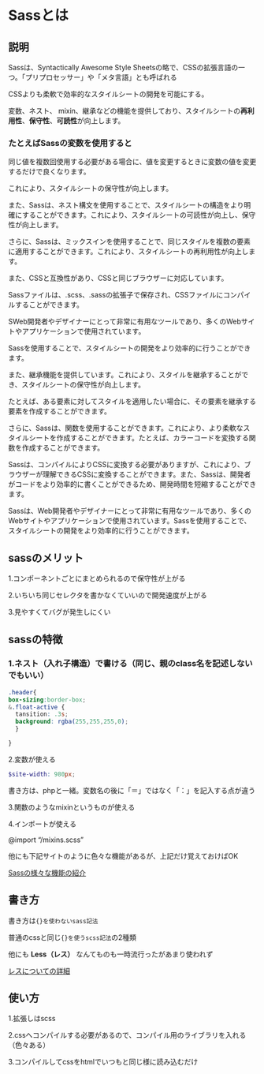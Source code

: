 # Sassとは

## 説明
Sassは、Syntactically Awesome Style Sheetsの略で、CSSの拡張言語の一つ。「プリプロセッサー」や「メタ言語」とも呼ばれる

CSSよりも柔軟で効率的なスタイルシートの開発を可能にする。

変数、ネスト、 mixin、継承などの機能を提供しており、スタイルシートの**再利用性**、**保守性**、**可読性**が向上します。

### たとえばSassの変数を使用すると
同じ値を複数回使用する必要がある場合に、値を変更するときに変数の値を変更するだけで良くなります。

これにより、スタイルシートの保守性が向上します。

また、Sassは、ネスト構文を使用することで、スタイルシートの構造をより明確にすることができます。これにより、スタイルシートの可読性が向上し、保守性が向上します。

さらに、Sassは、ミックスインを使用することで、同じスタイルを複数の要素に適用することができます。これにより、スタイルシートの再利用性が向上します。

また、CSSと互換性があり、CSSと同じブラウザーに対応しています。

Sassファイルは、.scss、.sassの拡張子で保存され、CSSファイルにコンパイルすることができます。

SWeb開発者やデザイナーにとって非常に有用なツールであり、多くのWebサイトやアプリケーションで使用されています。

Sassを使用することで、スタイルシートの開発をより効率的に行うことができます。

また、継承機能を提供しています。これにより、スタイルを継承することができ、スタイルシートの保守性が向上します。

たとえば、ある要素に対してスタイルを適用したい場合に、その要素を継承する要素を作成することができます。

さらに、Sassは、関数を使用することができます。これにより、より柔軟なスタイルシートを作成することができます。たとえば、カラーコードを変換する関数を作成することができます。

Sassは、コンパイルによりCSSに変換する必要がありますが、これにより、ブラウザーが理解できるCSSに変換することができます。また、Sassは、開発者がコードをより効率的に書くことができるため、開発時間を短縮することができます。

Sassは、Web開発者やデザイナーにとって非常に有用なツールであり、多くのWebサイトやアプリケーションで使用されています。Sassを使用することで、スタイルシートの開発をより効率的に行うことができます。

## sassのメリット
1.コンポーネントごとにまとめられるので保守性が上がる

2.いちいち同じセレクタを書かなくていいので開発速度が上がる

3.見やすくてバグが発生しにくい

## sassの特徴
### 1.ネスト（入れ子構造）で書ける（同じ、親のclass名を記述しないでもいい）
```scss
.header{
box-sizing:border-box;
&.float-active {
  tansition: .3s;
  background: rgba(255,255,255,0);
  }

}
```

2.変数が使える
```scss
$site-width: 980px;
```
書き方は、phpと一緒。変数名の後に「＝」ではなく「：」を記入する点が違う

3.関数のようなmixinというものが使える

4.インポートが使える

@import “/mixins.scss”

他にも下記サイトのように色々な機能があるが、上記だけ覚えておけばOK

[Sassの様々な機能の紹介](https://cartman.hatenablog.com/entry/2015/07/17/060125)

## 書き方

書き方は`{}を使わないsass記法`

普通のcssと同じ`{}を使うscss記法`の2種類

他にも **Less（レス）** なんてものも一時流行ったがあまり使われず

[レスについての詳細](https://webukatu.com/wordpress/blog/1633)


## 使い方

1.拡張しはscss

2.cssへコンパイルする必要があるので、コンパイル用のライブラリを入れる（色々ある）

3.コンパイルしてcssをhtmlでいつもと同じ様に読み込むだけ
 
